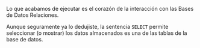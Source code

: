 Lo que acabamos de ejecutar es el corazón de la interacción con las Bases de Datos Relaciones.

Aunque seguramente ya lo dedujiste, la sentencia `SELECT` permite seleccionar (o mostrar) los datos
almacenados es una de las tablas de la base de datos.
